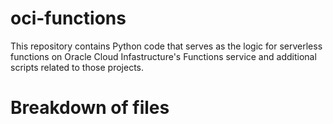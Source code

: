 # oci-functions

This repository contains Python code that serves as the logic for serverless functions on Oracle Cloud Infastructure's Functions service and additional scripts related to those projects.

# Breakdown of files

